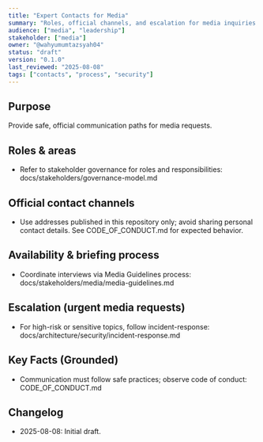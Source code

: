 ```yaml
---
title: "Expert Contacts for Media"
summary: "Roles, official channels, and escalation for media inquiries."
audience: ["media", "leadership"]
stakeholder: ["media"]
owner: "@wahyumumtazsyah04"
status: "draft"
version: "0.1.0"
last_reviewed: "2025-08-08"
tags: ["contacts", "process", "security"]
---
```


## Purpose
Provide safe, official communication paths for media requests.

## Roles & areas
- Refer to stakeholder governance for roles and responsibilities: docs/stakeholders/governance-model.md

## Official contact channels
- Use addresses published in this repository only; avoid sharing personal contact details. See CODE_OF_CONDUCT.md for expected behavior.

## Availability & briefing process
- Coordinate interviews via Media Guidelines process: docs/stakeholders/media/media-guidelines.md

## Escalation (urgent media requests)
- For high-risk or sensitive topics, follow incident-response: docs/architecture/security/incident-response.md

## Key Facts (Grounded)
- Communication must follow safe practices; observe code of conduct: CODE_OF_CONDUCT.md

## Changelog
- 2025-08-08: Initial draft.
